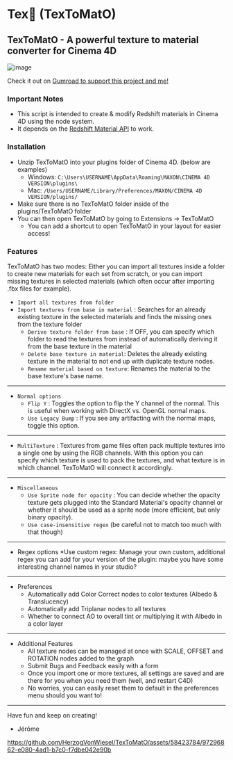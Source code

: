 # Tex🍅 (TexToMatO)
## TexToMatO - A powerful texture to material converter for Cinema 4D
![image](https://github.com/HerzogVonWiesel/TexToMatO/assets/58423784/7303c021-015a-4197-9c7d-96a89791ab4d)

Check it out on [Gumroad to support this project and me!](https://jeromestephan.gumroad.com/l/TexToMatO)

### Important Notes
* This script is intended to create & modify Redshift materials in Cinema 4D using the node system.
* It depends on the [Redshift Material API](https://github.com/HerzogVonWiesel/Custom_Redshift_API) to work.

### Installation
* Unzip TexToMatO into your plugins folder of Cinema 4D. (below are examples)
     - Windows: `C:\Users\USERNAME\AppData\Roaming\MAXON\CINEMA 4D VERSION\plugins\`
     - Mac: `/Users/USERNAME/Library/Preferences/MAXON/CINEMA 4D VERSION/plugins/`
* Make sure there is no TexToMatO folder inside of the plugins/TexToMatO folder
* You can then open TexToMatO by going to Extensions -> TexToMatO
    * You can add a shortcut to open TexToMatO in your layout for easier access!

### Features
TexToMatO has two modes: Either you can import all textures inside a folder to create new materials for each set from scratch, or you can import missing textures in selected materials (which often occur after importing .fbx files for example).

* `Import all textures from folder`
* `Import textures from base in material` : Searches for an already existing texture in the selected materials and finds the missing ones from the texture folder
  * `Derive texture folder from base` : If OFF, you can specify which folder to read the textures from instead of automatically deriving it from the base texture in the material
  * `Delete base texture in material`: Deletes the already existing texture in the material to not end up with duplicate texture nodes.
  * `Rename material based on texture`: Renames the material to the base texture's base name.
---
* `Normal options`
  * `Flip Y` : Toggles the option to flip the Y channel of the normal. This is useful when working with DirectX vs. OpenGL normal maps.
  * `Use Legacy Bump` : If you see any artifacting with the normal maps, toggle this option.
---
* `MultiTexture` : Textures from game files often pack multiple textures into a single one by using the RGB channels. With this option you can specify which texture is used to pack the textures, and what texture is in which channel. TexToMatO will connect it accordingly.
---
* `Miscellaneous`
  * `Use Sprite node for opacity` : You can decide whether the opacity texture gets plugged into the Standard Material's opacity channel or whether it should be used as a sprite node (more efficient, but only binary opacity).
  * `Use case-insensitive regex` (be careful not to match too much with that though)
---
* Regex options
  *Use custom regex: Manage your own custom, additional regex you can add for your version of the plugin: maybe you have some interesting channel names in your studio?
---
* Preferences
  * Automatically add Color Correct nodes to color textures (Albedo & Translucency)
  * Automatically add Triplanar nodes to all textures
  * Whether to connect AO to overall tint or multiplying it with Albedo in a color layer
---
* Additional Features
  * All texture nodes can be managed at once with SCALE, OFFSET and ROTATION nodes added to the graph
  * Submit Bugs and Feedback easily with a form
  * Once you import one or more textures, all settings are saved and are there for you when you need them (well, and restart C4D)
  * No worries, you can easily reset them to default in the preferences menu should you want to!
---
Have fun and keep on creating!

- Jérôme


https://github.com/HerzogVonWiesel/TexToMatO/assets/58423784/97296862-e080-4ad1-b7c0-f7dbe042e90b

